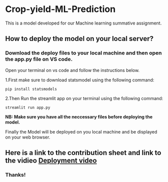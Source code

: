 # Crop-yield-ML-Prediction
This is a model developed for our Machine learning summative assignment.

## How to deploy the model on your local server?
   ### Download the deploy files to your local machine and then open the app.py file on VS code.
   Open your terminal on vs code and follow the instructions below.
   
   1.First make sure to download statsmodel using the following command:
   ```
   pip install statsmodels
   ```
   2.Then Run the streamlit app on your terminal using the following command:
```
streamlit run app.py
```

 **NB: Make sure you have all the neccessary files before deploying the model.**
 
 Finally the Model will be deployed on you local machine and be displayed on your web browser.
 
 
## Here is a link to the contribution sheet and link to the vidieo  [Deployment video](https://docs.google.com/document/d/1YqEm49BGbrERXDNkvPD9l7b5N3UuUSLeD5Ox4j28tBw/edit?usp=sharing)
 
 ### Thanks!
